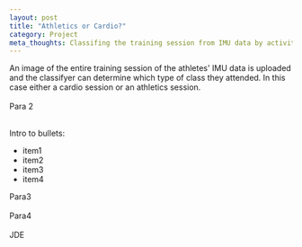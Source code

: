 ```yaml
---
layout: post
title: "Athletics or Cardio?"
category: Project
meta_thoughts: Classifing the training session from IMU data by activity, either athletics or cardio.
---
```


An image of the entire training session of the athletes' IMU data is uploaded and the classifyer can determine which type of class they attended. In this case either a cardio session or an athletics session.<br><br>
Para 2 <br><br>

Intro to bullets:<br>
<div>
<ul>
<li>item1</li>
<li>item2</li>
<li>item3</li>
<li>item4</li>
</ul>
</div>
Para3 <br><br>
Para4 <br><br>
JDE
